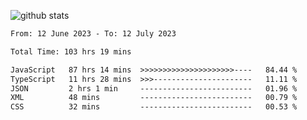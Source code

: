 
![github stats](https://github-readme-stats.vercel.app/api?username=realmahd1&show_icons=true&theme=codeSTACKr&hide_rank=true&count_private=true)

<!--START_SECTION:waka-->

```txt
From: 12 June 2023 - To: 12 July 2023

Total Time: 103 hrs 19 mins

JavaScript   87 hrs 14 mins  >>>>>>>>>>>>>>>>>>>>>----   84.44 %
TypeScript   11 hrs 28 mins  >>>----------------------   11.11 %
JSON         2 hrs 1 min     -------------------------   01.96 %
XML          48 mins         -------------------------   00.79 %
CSS          32 mins         -------------------------   00.53 %
```

<!--END_SECTION:waka-->
